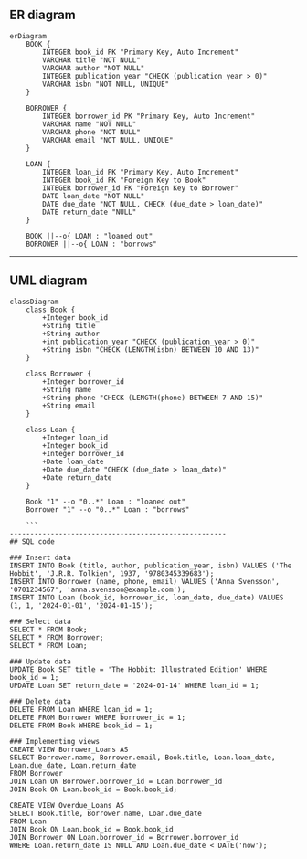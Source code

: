 ## ER diagram

```mermaid
erDiagram
    BOOK {
        INTEGER book_id PK "Primary Key, Auto Increment"
        VARCHAR title "NOT NULL"
        VARCHAR author "NOT NULL"
        INTEGER publication_year "CHECK (publication_year > 0)"
        VARCHAR isbn "NOT NULL, UNIQUE"
    }

    BORROWER {
        INTEGER borrower_id PK "Primary Key, Auto Increment"
        VARCHAR name "NOT NULL"
        VARCHAR phone "NOT NULL"
        VARCHAR email "NOT NULL, UNIQUE"
    }

    LOAN {
        INTEGER loan_id PK "Primary Key, Auto Increment"
        INTEGER book_id FK "Foreign Key to Book"
        INTEGER borrower_id FK "Foreign Key to Borrower"
        DATE loan_date "NOT NULL"
        DATE due_date "NOT NULL, CHECK (due_date > loan_date)"
        DATE return_date "NULL"
    }

    BOOK ||--o{ LOAN : "loaned out"
    BORROWER ||--o{ LOAN : "borrows"
```
-----------------------------------------------------


## UML diagram
```mermaid
classDiagram
    class Book {
        +Integer book_id
        +String title
        +String author
        +int publication_year "CHECK (publication_year > 0)"
        +String isbn "CHECK (LENGTH(isbn) BETWEEN 10 AND 13)"
    }

    class Borrower {
        +Integer borrower_id
        +String name
        +String phone "CHECK (LENGTH(phone) BETWEEN 7 AND 15)"
        +String email
    }

    class Loan {
        +Integer loan_id
        +Integer book_id
        +Integer borrower_id
        +Date loan_date
        +Date due_date "CHECK (due_date > loan_date)"
        +Date return_date
    }

    Book "1" --o "0..*" Loan : "loaned out"
    Borrower "1" --o "0..*" Loan : "borrows"

    ```
-----------------------------------------------------
## SQL code
    
### Insert data
INSERT INTO Book (title, author, publication_year, isbn) VALUES ('The Hobbit', 'J.R.R. Tolkien', 1937, '9780345339683');
INSERT INTO Borrower (name, phone, email) VALUES ('Anna Svensson', '0701234567', 'anna.svensson@example.com');
INSERT INTO Loan (book_id, borrower_id, loan_date, due_date) VALUES (1, 1, '2024-01-01', '2024-01-15');

### Select data
SELECT * FROM Book;
SELECT * FROM Borrower;
SELECT * FROM Loan;

### Update data
UPDATE Book SET title = 'The Hobbit: Illustrated Edition' WHERE book_id = 1;
UPDATE Loan SET return_date = '2024-01-14' WHERE loan_id = 1;

### Delete data
DELETE FROM Loan WHERE loan_id = 1;
DELETE FROM Borrower WHERE borrower_id = 1;
DELETE FROM Book WHERE book_id = 1;

### Implementing views
CREATE VIEW Borrower_Loans AS
SELECT Borrower.name, Borrower.email, Book.title, Loan.loan_date, Loan.due_date, Loan.return_date
FROM Borrower
JOIN Loan ON Borrower.borrower_id = Loan.borrower_id
JOIN Book ON Loan.book_id = Book.book_id;

CREATE VIEW Overdue_Loans AS
SELECT Book.title, Borrower.name, Loan.due_date
FROM Loan
JOIN Book ON Loan.book_id = Book.book_id
JOIN Borrower ON Loan.borrower_id = Borrower.borrower_id
WHERE Loan.return_date IS NULL AND Loan.due_date < DATE('now');